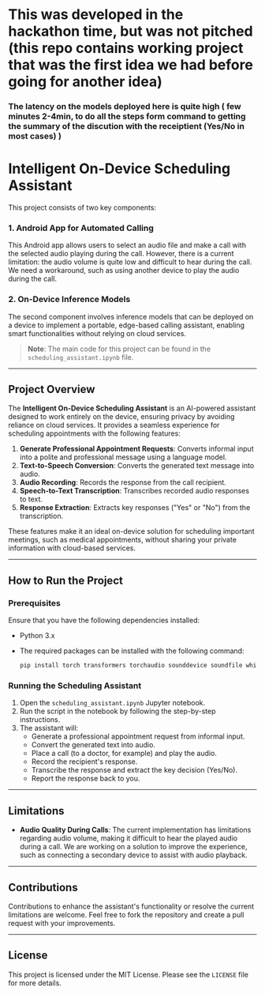 # This was developed in the hackathon time, but was not pitched (this repo contains working project that was the first idea we had before going for another idea)
### The latency on the models deployed here is quite high ( few minutes 2-4min, to do all the steps form command to getting the summary of the discution with the receiptient (Yes/No in most cases) )

# Intelligent On-Device Scheduling Assistant

This project consists of two key components:

### 1. Android App for Automated Calling
This Android app allows users to select an audio file and make a call with the selected audio playing during the call. However, there is a current limitation: the audio volume is quite low and difficult to hear during the call. We need a workaround, such as using another device to play the audio during the call.

### 2. On-Device Inference Models
The second component involves inference models that can be deployed on a device to implement a portable, edge-based calling assistant, enabling smart functionalities without relying on cloud services.


> **Note**: The main code for this project can be found in the `scheduling_assistant.ipynb` file.

---

## Project Overview

The **Intelligent On-Device Scheduling Assistant** is an AI-powered assistant designed to work entirely on the device, ensuring privacy by avoiding reliance on cloud services. It provides a seamless experience for scheduling appointments with the following features:

1. **Generate Professional Appointment Requests**: Converts informal input into a polite and professional message using a language model.
2. **Text-to-Speech Conversion**: Converts the generated text message into audio.
3. **Audio Recording**: Records the response from the call recipient.
4. **Speech-to-Text Transcription**: Transcribes recorded audio responses to text.
5. **Response Extraction**: Extracts key responses ("Yes" or "No") from the transcription.

These features make it an ideal on-device solution for scheduling important meetings, such as medical appointments, without sharing your private information with cloud-based services.

---

## How to Run the Project

### Prerequisites

Ensure that you have the following dependencies installed:

- Python 3.x
- The required packages can be installed with the following command:

   ```bash
   pip install torch transformers torchaudio sounddevice soundfile whisperspeech
   ```

### Running the Scheduling Assistant

1. Open the `scheduling_assistant.ipynb` Jupyter notebook.
2. Run the script in the notebook by following the step-by-step instructions.
3. The assistant will:
   - Generate a professional appointment request from informal input.
   - Convert the generated text into audio.
   - Place a call (to a doctor, for example) and play the audio.
   - Record the recipient's response.
   - Transcribe the response and extract the key decision (Yes/No).
   - Report the response back to you.

---

## Limitations

- **Audio Quality During Calls**: The current implementation has limitations regarding audio volume, making it difficult to hear the played audio during a call. We are working on a solution to improve the experience, such as connecting a secondary device to assist with audio playback.

---

## Contributions

Contributions to enhance the assistant's functionality or resolve the current limitations are welcome. Feel free to fork the repository and create a pull request with your improvements.

---

## License

This project is licensed under the MIT License. Please see the `LICENSE` file for more details.

